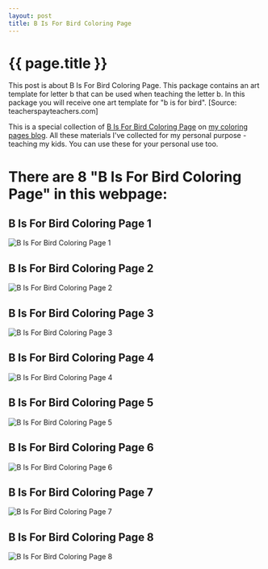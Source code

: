 ```yaml
---
layout: post
title: B Is For Bird Coloring Page
---
```


{{ page.title }}
================

This post is about B Is For Bird Coloring Page. This package contains an art template for letter b that can be used when teaching the letter b. In this package you will receive one art template for "b is for bird". [Source: teacherspayteachers.com]

This is a special collection of  [B Is For Bird Coloring Page](https://coloring-pages.github.io/2022/1/12/B-Is-For-Bird-Coloring-Page.html) on [my coloring pages blog](https://coloring-pages.github.io/). All these materials I've collected for my personal purpose - teaching my kids. You can use these for your personal use too.

# **There are 8 "B Is For Bird Coloring Page" in this webpage:**

## B Is For Bird Coloring Page 1

![B Is For Bird Coloring Page 1](https://coloring-pages.github.io/coloring-pages/B-Is-For-Bird-Coloring-Page-1.png)

<script async src="https://pagead2.googlesyndication.com/pagead/js/adsbygoogle.js?client=ca-pub-6753140515841889" crossorigin="anonymous"></script> <ins class="adsbygoogle" style="display:block" data-ad-format="autorelaxed" data-ad-client="ca-pub-6753140515841889" data-ad-slot="5405745125"></ins><script>(adsbygoogle = window.adsbygoogle || []).push({}); </script>

## B Is For Bird Coloring Page 2

![B Is For Bird Coloring Page 2](https://coloring-pages.github.io/coloring-pages/B-Is-For-Bird-Coloring-Page-2.png)

## B Is For Bird Coloring Page 3

![B Is For Bird Coloring Page 3](https://coloring-pages.github.io/coloring-pages/B-Is-For-Bird-Coloring-Page-3.png)

## B Is For Bird Coloring Page 4

![B Is For Bird Coloring Page 4](https://coloring-pages.github.io/coloring-pages/B-Is-For-Bird-Coloring-Page-4.png)

## B Is For Bird Coloring Page 5

![B Is For Bird Coloring Page 5](https://coloring-pages.github.io/coloring-pages/B-Is-For-Bird-Coloring-Page-5.png)

## B Is For Bird Coloring Page 6

![B Is For Bird Coloring Page 6](https://coloring-pages.github.io/coloring-pages/B-Is-For-Bird-Coloring-Page-6.png)

## B Is For Bird Coloring Page 7

![B Is For Bird Coloring Page 7](https://coloring-pages.github.io/coloring-pages/B-Is-For-Bird-Coloring-Page-7.png)

## B Is For Bird Coloring Page 8

![B Is For Bird Coloring Page 8](https://coloring-pages.github.io/coloring-pages/B-Is-For-Bird-Coloring-Page-8.png)

<script async src="https://pagead2.googlesyndication.com/pagead/js/adsbygoogle.js?client=ca-pub-6753140515841889" crossorigin="anonymous"></script> <ins class="adsbygoogle" style="display:block" data-ad-format="autorelaxed" data-ad-client="ca-pub-6753140515841889" data-ad-slot="5405745125"></ins><script>(adsbygoogle = window.adsbygoogle || []).push({}); </script>

